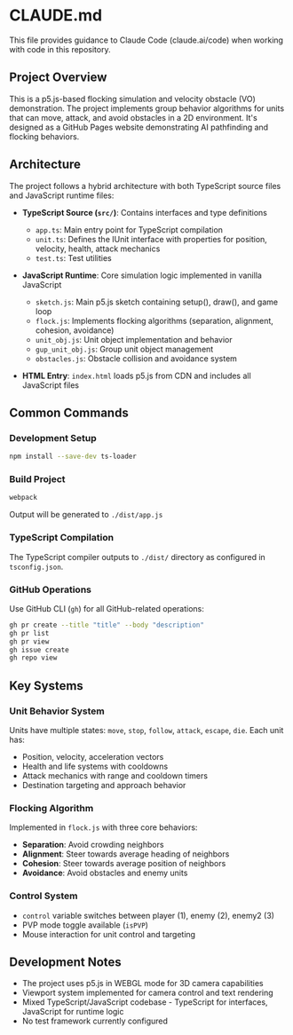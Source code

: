 # CLAUDE.md

This file provides guidance to Claude Code (claude.ai/code) when working with code in this repository.

## Project Overview

This is a p5.js-based flocking simulation and velocity obstacle (VO) demonstration. The project implements group behavior algorithms for units that can move, attack, and avoid obstacles in a 2D environment. It's designed as a GitHub Pages website demonstrating AI pathfinding and flocking behaviors.

## Architecture

The project follows a hybrid architecture with both TypeScript source files and JavaScript runtime files:

- **TypeScript Source (`src/`)**: Contains interfaces and type definitions
  - `app.ts`: Main entry point for TypeScript compilation
  - `unit.ts`: Defines the IUnit interface with properties for position, velocity, health, attack mechanics
  - `test.ts`: Test utilities

- **JavaScript Runtime**: Core simulation logic implemented in vanilla JavaScript
  - `sketch.js`: Main p5.js sketch containing setup(), draw(), and game loop
  - `flock.js`: Implements flocking algorithms (separation, alignment, cohesion, avoidance)
  - `unit_obj.js`: Unit object implementation and behavior
  - `gup_unit_obj.js`: Group unit object management
  - `obstacles.js`: Obstacle collision and avoidance system

- **HTML Entry**: `index.html` loads p5.js from CDN and includes all JavaScript files

## Common Commands

### Development Setup
```bash
npm install --save-dev ts-loader
```

### Build Project
```bash
webpack
```
Output will be generated to `./dist/app.js`

### TypeScript Compilation
The TypeScript compiler outputs to `./dist/` directory as configured in `tsconfig.json`.

### GitHub Operations
Use GitHub CLI (`gh`) for all GitHub-related operations:
```bash
gh pr create --title "title" --body "description"
gh pr list
gh pr view
gh issue create
gh repo view
```

## Key Systems

### Unit Behavior System
Units have multiple states: `move`, `stop`, `follow`, `attack`, `escape`, `die`. Each unit has:
- Position, velocity, acceleration vectors
- Health and life systems with cooldowns
- Attack mechanics with range and cooldown timers
- Destination targeting and approach behavior

### Flocking Algorithm
Implemented in `flock.js` with three core behaviors:
- **Separation**: Avoid crowding neighbors
- **Alignment**: Steer towards average heading of neighbors  
- **Cohesion**: Steer towards average position of neighbors
- **Avoidance**: Avoid obstacles and enemy units

### Control System
- `control` variable switches between player (1), enemy (2), enemy2 (3)
- PVP mode toggle available (`isPVP`)
- Mouse interaction for unit control and targeting

## Development Notes

- The project uses p5.js in WEBGL mode for 3D camera capabilities
- Viewport system implemented for camera control and text rendering
- Mixed TypeScript/JavaScript codebase - TypeScript for interfaces, JavaScript for runtime logic
- No test framework currently configured
